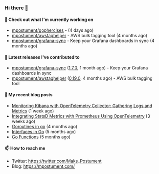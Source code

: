 ### Hi there 👋

#### 👷 Check out what I'm currently working on

- [mpostument/gophercises](https://github.com/mpostument/gophercises) -  (4 days ago)
- [mpostument/awstaghelper](https://github.com/mpostument/awstaghelper) - AWS bulk tagging tool (4 months ago)
- [mpostument/grafana-sync](https://github.com/mpostument/grafana-sync) - Keep your Grafana dashboards in sync (4 months ago)

#### 🔭 Latest releases I've contributed to

- [mpostument/grafana-sync](https://github.com/mpostument/grafana-sync) ([1.7.0](https://github.com/mpostument/grafana-sync/releases/tag/1.7.0), 1 month ago) - Keep your Grafana dashboards in sync
- [mpostument/awstaghelper](https://github.com/mpostument/awstaghelper) ([0.19.0](https://github.com/mpostument/awstaghelper/releases/tag/0.19.0), 4 months ago) - AWS bulk tagging tool

#### 📜 My recent blog posts

- [Monitoring Kibana with OpenTelemetry Collector: Gathering Logs and Metrics](https://mpostument.com/posts/programming/observability/otel-kibana/) (1 week ago)
- [Integrating StatsD Metrics with Prometheus Using OpenTelemetry](https://mpostument.com/posts/programming/observability/otel-statsd/) (3 weeks ago)
- [Goroutines in go](https://mpostument.com/posts/programming/golang/basics/go-routines/) (4 months ago)
- [Interfaces in Go](https://mpostument.com/posts/programming/golang/basics/go-interfaces/) (5 months ago)
- [Go Functions](https://mpostument.com/posts/programming/golang/basics/go-functions/) (5 months ago)

#### 📫 How to reach me

- Twitter: https://twitter.com/Maks_Postument
- Blog: https://mpostument.com/

